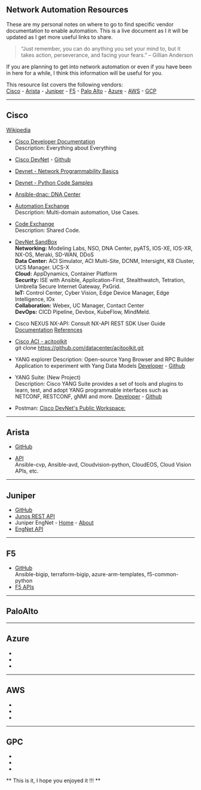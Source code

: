 ## Network Automation Resources

These are my personal notes on where to go to find specific vendor documentation to enable automation. This is a live document as I it will be updated as I get more useful links to share. 

> “Just remember, you can do anything you set your mind to, but it takes action, perseverance, and facing your fears.” – Gillian Anderson

If you are planning to get into network automation or even if you have been in here for a while, I think this information will be useful for you. 

This resource list covers the following vendors:<br /> 
[Cisco](#Cisco) - [Arista](#Arista) - [Juniper](#Juniper) -
[F5](#F5) - [Palo Alto](#PaloAlto) - [Azure](#Azure) - [AWS](#AWS) - [GCP](#GCP)

----------------------------------------
## Cisco
[Wikipedia](https://en.wikipedia.org/wiki/Cisco_DevNet)

- [Cisco Developer Documentation](https://developer.cisco.com/docs/)<br /> 
Description: Everything about Everything<br /> 
- [Cisco DevNet](https://developer.cisco.com/) - [Github](https://github.com/CiscoDevNet)<br /> 
- [Devnet - Network Programmability Basics](https://github.com/CiscoDevNet/netprog_basics)<br /> 
- [Devnet - Python Code Samples](https://github.com/CiscoDevNet/python_code_samples_network)<br /> 
- [Ansible-dnac: DNA Center](https://github.com/CiscoDevNet/ansible-dnac)<br /> 
- [Automation Exchange](https://developer.cisco.com/network-automation/)<br />
Description: Multi-domain automation, Use Cases. <br />
- [Code Exchange](https://developer.cisco.com/codeexchange)<br /> 
Description: Shared Code.<br />
- [DevNet SandBox](https://developer.cisco.com/site/sandbox/)<br /> 
**Networking:** Modeling Labs, NSO, DNA Center, pyATS, IOS-XE, IOS-XR, NX-OS, Meraki, SD-WAN, DDoS<br />
**Data Center:** ACI Simulator, ACI Multi-Site, DCNM, Intersight, K8 Cluster, UCS Manager. UCS-X<br />
**Cloud:** AppDynamics, Container Platform<br />
**Security:** ISE with Ansible, Application-First, Stealthwatch, Tetration, Umbrella Secure Internet Gateway, PxGrid. <br />
**IoT:** Control Center, Cyber Vision, Edge Device Manager, Edge Intelligence, IOx<br />
**Collaboration:** Webex, UC Manager, Contact Center<br />
**DevOps:** CICD Pipeline, Devbox, KubeFlow, MindMeld. <br />

- Cisco NEXUS NX-API: Consult NX-API REST SDK User Guide<br /> 
[Documentation](https://developer.cisco.com/site/nxapi-dme-model-reference-api/)
[References](https://developer.cisco.com/site/nxapi-dme-model-reference-api/)
- [Cisco ACI - acitoolkit](https://github.com/datacenter/acitoolkit)<br /> 
git clone https://github.com/datacenter/acitoolkit.git<br /> 
- YANG explorer
Description: Open-source Yang Browser and RPC Builder Application to experiment with Yang Data Models
[Developer](https://developer.cisco.com/codeexchange/github/repo/CiscoDevNet/yang-explorer/) - 
[Github](https://github.com/CiscoDevNet/yang-explorer)<br /> 

- YANG Suite: (New Project)<br /> 
Description: Cisco YANG Suite provides a set of tools and plugins to learn, test, and adopt YANG programmable interfaces such as NETCONF, RESTCONF, gNMI and more.
[Developer](https://developer.cisco.com/yangsuite/) - 
[Github](https://github.com/CiscoDevNet/yangsuite/)<br /> 
- Postman: [Cisco DevNet's Public Workspace:](https://www.postman.com/ciscodevnet?tab=workspaces)<br /> 

----------------------------------------
## Arista

- [GitHub](https://github.com/aristanetworks)<br /> 

- [API](https://aristanetworks.force.com/AristaCommunity/s/article/arista-eapi-101)<br /> 
Ansible-cvp, Ansible-avd, Cloudvision-python, CloudEOS, Cloud Vision APIs, etc. 

----------------------------------------
## Juniper

- [GitHub](https://github.com/juniper) 
- [Junos REST API](https://www.juniper.net/documentation/us/en/software/junos/rest-api/index.html)<br /> 
- Juniper EngNet - [Home](https://eng.juniper.net/site/global/home/index.gsp) - [About](https://eng.juniper.net/site/global/overview/index.gsp)<br /> 
- [EngNet API](https://eng.juniper.net/site/global/build/support_automation/service_api/index.gsp)<br /> 

----------------------------------------
## F5

- [GitHub](https://github.com/F5Networks)<br /> 
Ansible-bigip, terraform-bigip, azure-arm-templates, f5-common-python<br /> 
- [F5 APIs](https://clouddocs.f5.com/api/)<br /> 

----------------------------------------
## PaloAlto

----------------------------------------
## Azure
- []()<br /> 
- []()<br /> 
- []()<br /> 

----------------------------------------
## AWS
- []()<br /> 
- []()<br /> 
- []()<br /> 

----------------------------------------
## GPC
- []()<br /> 
- []()<br /> 
- []()<br /> 


** This is it, I hope you enjoyed it !!! **

